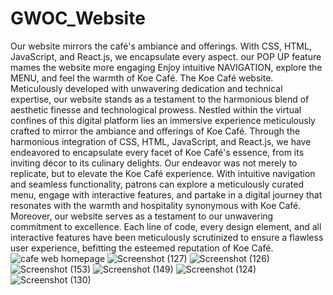 # GWOC_Website
Our website mirrors the café's ambiance and offerings.
With CSS, HTML, JavaScript, and React.js, we encapsulate every aspect.
our POP UP feature mames the website more engaging
Enjoy intuitive NAVIGATION, explore the MENU, and feel the warmth of Koe Café.
The Koe Café website. Meticulously developed with unwavering dedication and technical expertise, our website stands as a testament to the harmonious blend of aesthetic finesse and technological prowess. Nestled within the virtual confines of this digital platform lies an immersive experience meticulously crafted to mirror the ambiance and offerings of Koe Café. Through the harmonious integration of CSS, HTML, JavaScript, and React.js, we have endeavored to encapsulate every facet of Koe Café's essence, from its inviting décor to its culinary delights. Our endeavor was not merely to replicate, but to elevate the Koe Café experience. With intuitive navigation and seamless functionality, patrons can explore a meticulously curated menu, engage with interactive features, and partake in a digital journey that resonates with the warmth and hospitality synonymous with Koe Café. Moreover, our website serves as a testament to our unwavering commitment to excellence. Each line of code, every design element, and all interactive features have been meticulously scrutinized to ensure a flawless user experience, befitting the esteemed reputation of Koe Café.
![cafe web homepage ](https://github.com/preeshaSheth/GWOC_Website/assets/148615465/91f2c5bf-c89c-4e71-a631-f4376b07a1fc)
![Screenshot (127)](https://github.com/preeshaSheth/GWOC_Website/assets/148615465/063d27e9-048b-4397-b869-134b2e068bb2)
![Screenshot (126)](https://github.com/preeshaSheth/GWOC_Website/assets/148615465/0e6eef1c-6c65-463b-8c1b-679d18dd9537)
![Screenshot (153)](https://github.com/preeshaSheth/GWOC_Website/assets/148615465/fea93ceb-a3ef-4d19-8178-0343819a8a08)
![Screenshot (149)](https://github.com/preeshaSheth/GWOC_Website/assets/148615465/0f34cc0c-d609-4abb-9975-ebf34d17e3fe)
![Screenshot (124)](https://github.com/preeshaSheth/GWOC_Website/assets/148615465/4c205ce1-4bd1-4615-967f-4a356e5925c5)
![Screenshot (130)](https://github.com/preeshaSheth/GWOC_Website/assets/148615465/8ca003c2-7019-4334-bdfc-ee8b7d1abebe)



